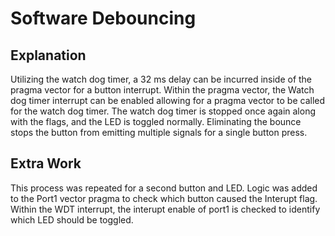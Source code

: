 # Software Debouncing

## Explanation
Utilizing the watch dog timer, a 32 ms delay can be incurred inside of the pragma vector for a button interrupt. Within the pragma vector, the Watch dog timer interrupt can be enabled allowing for a pragma vector to be called for the watch dog timer. The watch dog timer is stopped once again along with the flags, and the LED is toggled normally. Eliminating the bounce stops the button from emitting multiple signals for a single button press.

## Extra Work
This process was repeated for a second button and LED. Logic was added to the Port1 vector pragma to check which button caused the Interupt flag. Within the WDT interrupt, the interupt enable of port1 is checked to identify which LED should be toggled.